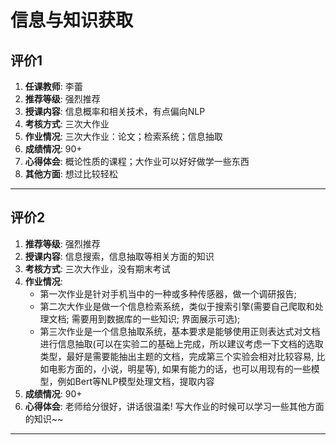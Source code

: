 # 信息与知识获取

## 评价1

1. **任课教师**: 李蕾
2. **推荐等级**: 强烈推荐
3. **授课内容**: 信息概率和相关技术，有点偏向NLP
4. **考核方式**: 三次大作业
5. **作业情况**: 三次大作业：论文；检索系统；信息抽取
6. **成绩情况**: 90+
7. **心得体会**: 概论性质的课程；大作业可以好好做学一些东西
8. **其他方面**: 想过比较轻松

----

## 评价2

1. **推荐等级**: 强烈推荐
2. **授课内容**: 信息搜索，信息抽取等相关方面的知识
3. **考核方式**: 三次大作业，没有期末考试
4. **作业情况**: 
    * 第一次作业是针对手机当中的一种或多种传感器，做一个调研报告; 
    * 第二次大作业是做一个信息检索系统，类似于搜索引擎(需要自己爬取和处理文档; 需要用到数据库的一些知识; 界面展示可选); 
    * 第三次作业是一个信息抽取系统，基本要求是能够使用正则表达式对文档进行信息抽取(可以在实验二的基础上完成，所以建议考虑一下文档的选取类型，最好是需要能抽出主题的文档，完成第三个实验会相对比较容易, 比如电影方面的，小说，明星等), 如果有能力的话，也可以用现有的一些模型，例如Bert等NLP模型处理文档，提取内容
5. **成绩情况**: 90+
6. **心得体会**: 老师给分很好，讲话很温柔! 写大作业的时候可以学习一些其他方面的知识~~
----
